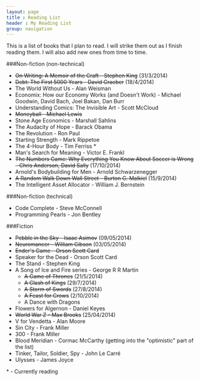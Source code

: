 ```yaml
---
layout: page
title : Reading List
header : My Reading List 
group: navigation
---
```


This is a list of books that I plan to read. I will strike them out as I finish reading them. I will also add new ones from time to time.

###Non-fiction (non-technical)

* ~~On Writing: A Memoir of the Craft - Stephen King~~ (31/3/2014)
* ~~Debt: The First 5000 Years - David Graeber~~ (18/4/2014)
* The World Without Us - Alan Weisman
* Economix: How our Economy Works (and Doesn't Work) - Michael Goodwin, David Bach, Joel Bakan, Dan Burr
* Understanding Comics: The Invisible Art - Scott McCloud
* ~~Moneyball - Michael Lewis~~
* Stone Age Economics - Marshall Sahlins
* The Audacity of Hope - Barack Obama
* The Revolution - Ron Paul
* Starting Strength - Mark Rippetoe
* The 4-Hour Body - Tim Ferriss *
* Man's Search for Meaning - Victor E. Frankl
* ~~The Numbers Game: Why Everything You Know About Soccer is Wrong - Chris Anderson, David Sally~~ (17/10/2014)
* Arnold's Bodybuilding for Men - Arnold Schwarzenegger
* ~~A Random Walk Down Wall Street - Burton G. Malkiel~~ (15/9/2014)
* The Intelligent Asset Allocator - William J. Bernstein 


###Non-fiction (technical)

* Code Complete - Steve McConnell
* Programming Pearls - Jon Bentley


###Fiction

* ~~Pebble in the Sky - Isaac Asimov~~ (09/05/2014)
* ~~Neuromancer - William Gibson~~ (03/05/2014)
* ~~Ender's Game - Orson Scott Card~~
* Speaker for the Dead - Orson Scott Card
* The Stand - Stephen King
* A Song of Ice and Fire series - George R R Martin
  * ~~A Game of Thrones~~ (21/5/2014)
  * ~~A Clash of Kings~~ (29/7/2014)
  * ~~A Storm of Swords~~ (27/8/2014)
  * ~~A Feast for Crows~~ (2/10/2014)
  * A Dance with Dragons
* Flowers for Algernon - Daniel Keyes
* ~~World War Z - Max Brooks~~ (25/04/2014)
* V for Vendetta - Alan Moore
* Sin City - Frank Miller
* 300 - Frank Miller
* Blood Meridian - Cormac McCarthy (getting into the "optimistic" part of the list)
* Tinker, Tailor, Soldier, Spy - John Le Carré
* Ulysses - James Joyce
 
\* - Currently reading

